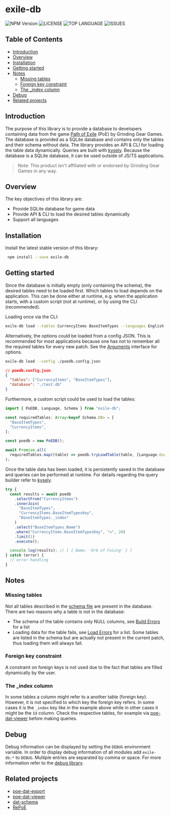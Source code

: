 # exile-db

![NPM Version](https://img.shields.io/npm/v/npm) ![LICENSE](https://img.shields.io/github/license/moepmoep12/exile-db) ![TOP LANGUAGE](https://img.shields.io/github/languages/top/moepmoep12/exile-db) ![ISSUES](https://img.shields.io/github/issues/moepmoep12/exile-db)

## Table of Contents

- [Introduction](#introduction)
- [Overview](#overview)
- [Installation](#installation)
- [Getting started](#getting-started)
- [Notes](#notes)
  - [Missing tables](#missing-tables)
  - [Foreign key constraint](#foreign-key-constraint)
  - [The \_index column](#the-_index-column)
- [Debug](#debug)
- [Related projects](#related-projects)

## Introduction

The purpose of this library is to provide a database to developers containing data from the game [Path of Exile](https://www.pathofexile.com/) (PoE) by Grinding Gear Games.
The database is provided as a SQLite database and contains only the tables and their schema without data. The library provides an API & CLI for loading the table data dynamically.
Queries are built with [kysely](https://github.com/koskimas/kysely). Because the database is a SQLite database, it can be used outside of JS/TS applications.

> Note: This product isn't affiliated with or endorsed by Grinding Gear Games in any way.

## Overview

The key objectives of this library are:

- Provide SQLite database for game data
- Provide API & CLI to load the desired tables dynamically
- Support all languages

## Installation

Install the latest stable version of this library:

```bash
 npm install --save exile-db
```

## Getting started

Since the database is initially empty (only containing the schema), the desired tables need to be loaded first. Which tables to load depends on the application.
This can be done either at runtime, e.g. when the application starts, with a custom script (not at runtime), or by using the CLI (recommended).

Loading once via the CLI:

```bash
exile-db load --tables CurrencyItems BaseItemTypes --languages English German --database ./mydb.db
```

Alternatively, the options could be loaded from a config JSON. This is recommended for most applications because one has not to remember all the required tables for every new patch. See the [Arguments](https://github.com/moepmoep12/exile-db/blob/1df73b10062e04aeefa6ebc497b8caf7e0af7f0b/src/CLI.ts#L15) interface for options.

```bash
exile-db load --config ./poedb.config.json
```

```json
// poedb.config.json
{
  "tables": ["CurrencyItems", "BaseItemTypes"],
  "database": "./test.db"
}
```

Furthermore, a custom script could be used to load the tables:

```typescript
import { PoEDB, Language, Schema } from "exile-db";

const requiredTables: Array<keyof Schema.DB> = [
  "BaseItemTypes",
  "CurrencyItems",
];

const poedb = new PoEDB();

await Promise.all(
  requiredTables.map((table) => poedb.tryLoadTable(table, [Language.English]))
);
```

Once the table data has been loaded, it is persistently saved in the database and queries can be performed at runtime.
For details regarding the query builder refer to [kysely](https://github.com/koskimas/kysely).

```typescript
try {
  const results = await poedb
    .selectFrom("CurrencyItems")
    .innerJoin(
      "BaseItemTypes",
      "CurrencyItems.BaseItemTypesKey",
      "BaseItemTypes._index"
    )
    .select("BaseItemTypes.Name")
    .where("CurrencyItems.BaseItemTypesKey", "=", 20)
    .limit(1)
    .execute();

  console.log(results); // [ { Name: 'Orb of Fusing' } ]
} catch (error) {
  // error handling
}
```

## Notes

### Missing tables

Not all tables described in the [schema file](https://github.com/poe-tool-dev/dat-schema/releases/download/latest/schema.min.json) are present in the database. There are two reasons why a table is not in the database:

- The schema of the table contains only NULL columns, see [Build Errors](./docs/buildErrors.json) for a list
- Loading data for the table fails, see [Load Errors](./docs/loadErrors.json) for a list. Some tables are listed in the schema but are actually not present in the current patch, thus loading them will always fail.

### Foreign key constraint

A constraint on foreign keys is not used due to the fact that tables are filled dynamically by the user.

### The \_index column

In some tables a column might refer to a another table (foreign key). However, it is not specified to which key the foreign key refers. In some cases it is the `_index` key like in the example above while in other cases it might be the `Id` column. Check the respective tables, for example via [poe-dat-viewer](https://github.com/SnosMe/poe-dat-viewer) before making queries.

## Debug

Debug information can be displayed by setting the `DEBUG` environment variable. In order to display debug information of all modules add `exile-db:*` to `DEBUG`. Multiple entries are separated by comma or space.
For more information refer to the [debug library](<[https://](https://github.com/debug-js/debug)>).

## Related projects

- [poe-dat-export](https://github.com/moepmoep12/poe-dat-export)
- [poe-dat-viewer](https://github.com/SnosMe/poe-dat-viewer)
- [dat-schema](https://github.com/poe-tool-dev/dat-schema)
- [RePoE](https://github.com/brather1ng/RePoE)
